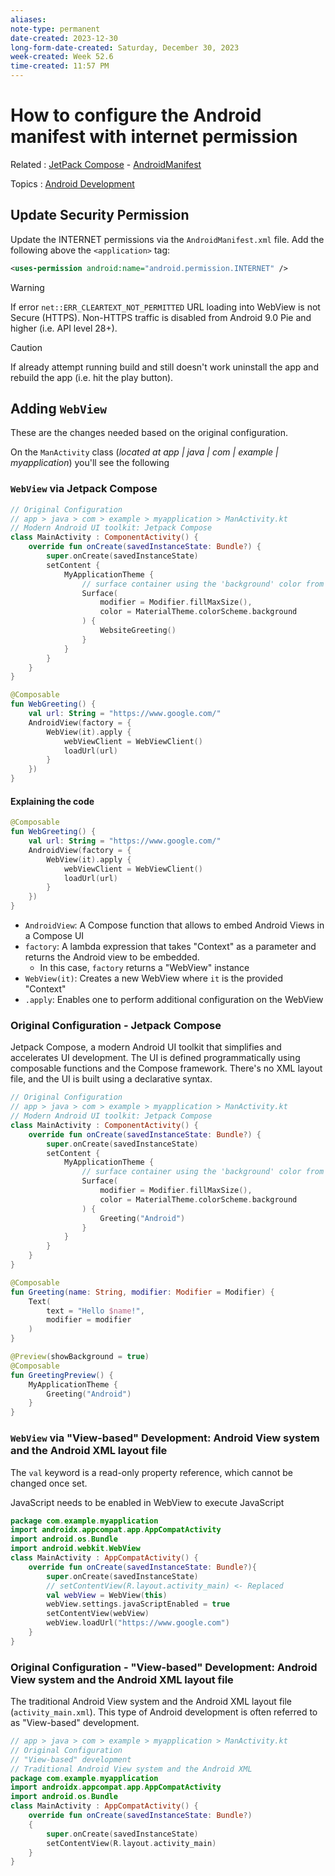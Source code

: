 ```yaml
---
aliases:
note-type: permanent
date-created: 2023-12-30
long-form-date-created: Saturday, December 30, 2023
week-created: Week 52.6
time-created: 11:57 PM
---
```


# How to configure the Android manifest with internet permission

Related : [JetPack Compose](JetPack%20Compose) - [AndroidManifest](../3-permanent-notes-🧲/AndroidManifest.xml.md)

Topics : [Android Development](../4-hub-notes-🚉/Android%20Development.md)

## Update Security Permission

Update the INTERNET permissions via the `AndroidManifest.xml` file.
Add the following above the `<application>` tag:

```xml
<uses-permission android:name="android.permission.INTERNET" />
```

> [!warning]
> If error `net::ERR_CLEARTEXT_NOT_PERMITTED` URL loading into WebView is not
> Secure (HTTPS). Non-HTTPS traffic is disabled from Android 9.0 Pie and higher
> (i.e. API level 28+).

> [!caution]
> If already attempt running build and still doesn't work uninstall the app
> and rebuild the app (i.e. hit the play button).

## Adding `WebView`

These are the changes needed based on the original configuration.

On the `ManActivity` class (_located at app | java | com | example | myapplication_)
you'll see the following

### `WebView` via Jetpack Compose

```kotlin
// Original Configuration
// app > java > com > example > myapplication > ManActivity.kt
// Modern Android UI toolkit: Jetpack Compose
class MainActivity : ComponentActivity() {
    override fun onCreate(savedInstanceState: Bundle?) {
        super.onCreate(savedInstanceState)
        setContent {
            MyApplicationTheme {
                // surface container using the 'background' color from the theme
                Surface(
                    modifier = Modifier.fillMaxSize(),
                    color = MaterialTheme.colorScheme.background
                ) {
                    WebsiteGreeting()
                }
            }
        }
    }
}

@Composable
fun WebGreeting() {
    val url: String = "https://www.google.com/"
    AndroidView(factory = {
        WebView(it).apply {
            webViewClient = WebViewClient()
            loadUrl(url)
        }
    })
}
```

#### Explaining the code

```kotlin
@Composable
fun WebGreeting() {
    val url: String = "https://www.google.com/"
    AndroidView(factory = {
        WebView(it).apply {
            webViewClient = WebViewClient()
            loadUrl(url)
        }
    })
}
```

- `AndroidView`: A Compose function that allows to embed Android Views in a
  Compose UI
- `factory`: A lambda expression that takes "Context" as a parameter and
  returns the Android view to be embedded.
  - In this case, `factory` returns a "WebView" instance
- `WebView(it)`: Creates a new WebView where `it` is the provided "Context"
- `.apply`: Enables one to perform additional configuration on the WebView

### Original Configuration - Jetpack Compose

Jetpack Compose, a modern Android UI toolkit that simplifies and accelerates UI development. The UI is defined programmatically using composable functions and
the Compose framework. There's no XML layout file, and the UI is built using a declarative syntax.

```kotlin
// Original Configuration
// app > java > com > example > myapplication > ManActivity.kt
// Modern Android UI toolkit: Jetpack Compose
class MainActivity : ComponentActivity() {
    override fun onCreate(savedInstanceState: Bundle?) {
        super.onCreate(savedInstanceState)
        setContent {
            MyApplicationTheme {
                // surface container using the 'background' color from the theme
                Surface(
                    modifier = Modifier.fillMaxSize(),
                    color = MaterialTheme.colorScheme.background
                ) {
                    Greeting("Android")
                }
            }
        }
    }
}

@Composable
fun Greeting(name: String, modifier: Modifier = Modifier) {
    Text(
        text = "Hello $name!",
        modifier = modifier
    )
}

@Preview(showBackground = true)
@Composable
fun GreetingPreview() {
    MyApplicationTheme {
        Greeting("Android")
    }
}
```

### `WebView` via "View-based" Development: Android View system and the Android XML layout file

The `val` keyword is a read-only property reference, which cannot be changed
once set.

JavaScript needs to be enabled in WebView to execute JavaScript

```kotlin
package com.example.myapplication
import androidx.appcompat.app.AppCompatActivity
import android.os.Bundle
import android.webkit.WebView
class MainActivity : AppCompatActivity() {
    override fun onCreate(savedInstanceState: Bundle?){
        super.onCreate(savedInstanceState)
        // setContentView(R.layout.activity_main) <- Replaced
        val webView = WebView(this)
        webView.settings.javaScriptEnabled = true
        setContentView(webView)
        webView.loadUrl("https://www.google.com")
    }
}
```

### Original Configuration - "View-based" Development: Android View system and the Android XML layout file

The traditional Android View system and the Android XML layout file
(`activity_main.xml`). This type of Android development is often referred to as
"View-based" development.

```kotlin
// app > java > com > example > myapplication > ManActivity.kt
// Original Configuration
// "View-based" development
// Traditional Android View system and the Android XML
package com.example.myapplication
import androidx.appcompat.app.AppCompatActivity
import android.os.Bundle
class MainActivity : AppCompatActivity() {
    override fun onCreate(savedInstanceState: Bundle?)
    {
        super.onCreate(savedInstanceState)
        setContentView(R.layout.activity_main)
    }
}
```
